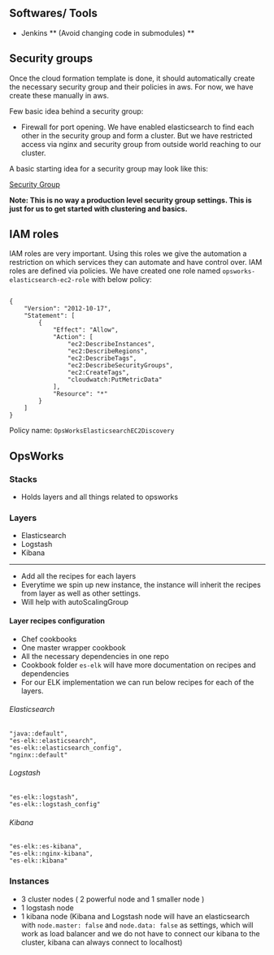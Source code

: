 ## Softwares/ Tools

 - Jenkins
 ** (Avoid changing code in submodules) **

## Security groups

 Once the cloud formation template is done, it should automatically create the necessary security group and their policies in aws. For now, we have create these manually in aws. 

 Few basic idea behind a security group:

 - Firewall for port opening. We have enabled elasticsearch to find each other in the security group and form a cluster. But we have restricted access via nginx and security group from outside world reaching to our cluster.

 A basic starting idea for a security group may look like this:

 [Security Group](/assets/img/security-extension1.png "Basic Security Group")

 
__Note: This is no way a production level security group settings. This is just for us to get started with clustering and basics.__


## IAM roles

IAM roles are very important. Using this roles we give the automation a restriction on which services they can automate and have control over. IAM roles are defined via policies. We have created one role named `opsworks-elasticsearch-ec2-role` with below policy:

```

{
    "Version": "2012-10-17",
    "Statement": [
        {
            "Effect": "Allow",
            "Action": [
                "ec2:DescribeInstances",
                "ec2:DescribeRegions",
                "ec2:DescribeTags",
                "ec2:DescribeSecurityGroups",
                "ec2:CreateTags",
                "cloudwatch:PutMetricData"
            ],
            "Resource": "*"
        }
    ]
}

```

Policy name: `OpsWorksElasticsearchEC2Discovery`


## OpsWorks


### Stacks

- Holds layers and all things related to opsworks

### Layers

- Elasticsearch
- Logstash
- Kibana

-------------
- Add all the recipes for each layers
- Everytime we spin up new instance, the instance will inherit the recipes from layer as well as other settings.
- Will help with autoScalingGroup


#### Layer recipes configuration

- Chef cookbooks
- One master wrapper cookbook
- All the necessary dependencies in one repo 
- Cookbook folder `es-elk` will have more documentation on recipes and dependencies
- For our ELK implementation we can run below recipes for each of the layers.

###### Elasticsearch

```
"java::default",
"es-elk::elasticsearch",
"es-elk::elasticsearch_config",
"nginx::default"
```

###### Logstash

```
"es-elk::logstash",
"es-elk::logstash_config"
```

###### Kibana

```
"es-elk::es-kibana",
"es-elk::nginx-kibana",
"es-elk::kibana"
```

### Instances

- 3 cluster nodes
( 2 powerful node and 1 smaller node )
- 1 logstash node
- 1 kibana node
(Kibana and Logstash node will have an elasticsearch with `node.master: false` and `node.data: false` as settings, which will work as load balancer and we do not have to connect our kibana to the cluster, kibana can always connect to localhost)
